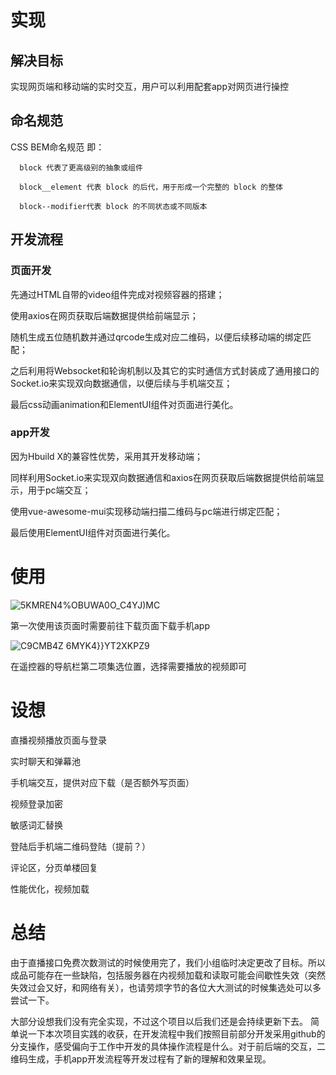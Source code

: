 # 实现

 ## 解决目标

实现网页端和移动端的实时交互，用户可以利用配套app对网页进行操控

 ## 命名规范

CSS BEM命名规范 即：

      block 代表了更高级别的抽象或组件
      
      block__element 代表 block 的后代，用于形成一个完整的 block 的整体
      
      block--modifier代表 block 的不同状态或不同版本
      

 ## 开发流程

  ### 页面开发

先通过HTML自带的video组件完成对视频容器的搭建；

使用axios在网页获取后端数据提供给前端显示；

随机生成五位随机数并通过qrcode生成对应二维码，以便后续移动端的绑定匹配；

之后利用将Websocket和轮询机制以及其它的实时通信方式封装成了通用接口的Socket.io来实现双向数据通信，以便后续与手机端交互；

最后css动画animation和ElementUI组件对页面进行美化。

  ### app开发

因为Hbuild X的兼容性优势，采用其开发移动端；

同样利用Socket.io来实现双向数据通信和axios在网页获取后端数据提供给前端显示，用于pc端交互；

使用vue-awesome-mui实现移动端扫描二维码与pc端进行绑定匹配；

最后使用ElementUI组件对页面进行美化。

# 使用

![5KMREN4%OBUWA0O_C4YJ)MC](https://user-images.githubusercontent.com/65300014/131882326-ce62a3c9-1b53-4235-b345-78f493038975.png)

第一次使用该页面时需要前往下载页面下载手机app

![C9CMB4Z 6MYK4}}YT2XKPZ9](https://user-images.githubusercontent.com/65300014/131882609-8f01a916-b73e-4d1c-bd2e-c452a2c7b574.png)

在遥控器的导航栏第二项集选位置，选择需要播放的视频即可


# 设想

直播视频播放页面与登录

实时聊天和弹幕池

手机端交互，提供对应下载（是否额外写页面）

视频登录加密

敏感词汇替换

登陆后手机端二维码登陆（提前？）

评论区，分页单楼回复

性能优化，视频加载


# 总结 

由于直播接口免费次数测试的时候使用完了，我们小组临时决定更改了目标。所以成品可能存在一些缺陷，包括服务器在内视频加载和读取可能会间歇性失效（突然失效过会又好，和网络有关），也请劳烦字节的各位大大测试的时候集选处可以多尝试一下。

大部分设想我们没有完全实现，不过这个项目以后我们还是会持续更新下去。
简单说一下本次项目实践的收获，在开发流程中我们按照目前部分开发采用github的分支操作，感受偏向于工作中开发的具体操作流程是什么。对于前后端的交互，二维码生成，手机app开发流程等开发过程有了新的理解和效果呈现。
